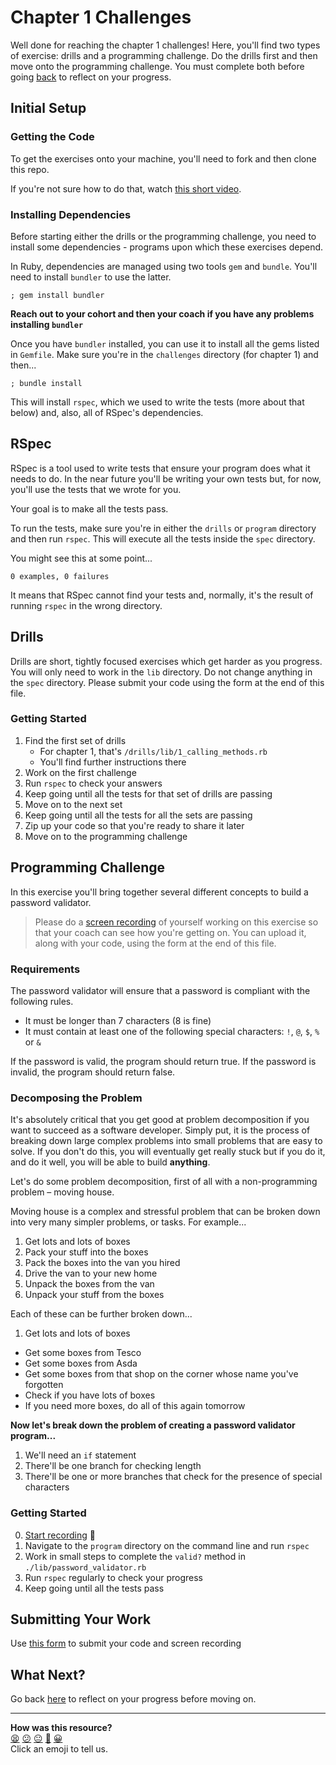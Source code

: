 # Chapter 1 Challenges

Well done for reaching the chapter 1 challenges! Here, you'll find two types of exercise: drills and a programming challenge. Do the drills first and then move onto the programming challenge. You must complete both before going [back](../09_putting_it_into_practice.md) to reflect on your progress.

## Initial Setup

### Getting the Code

To get the exercises onto your machine, you'll need to fork and then clone this repo.

If you're not sure how to do that, watch [this short video](https://youtu.be/QWV5-UNNSLI).

### Installing Dependencies

Before starting either the drills or the programming challenge, you need to install some dependencies - programs upon which these exercises depend.

In Ruby, dependencies are managed using two tools `gem` and `bundle`.  You'll need to install `bundler` to use the latter.

```shell
; gem install bundler
```

**Reach out to your cohort and then your coach if you have any problems installing `bundler`**

Once you have `bundler` installed, you can use it to install all the gems listed in `Gemfile`. Make sure you're in the `challenges` directory (for chapter 1) and then...

```shell
; bundle install
```

This will install `rspec`, which we used to write the tests (more about that below) and, also, all of RSpec's dependencies.

## RSpec

RSpec is a tool used to write tests that ensure your program does what it needs to do. In the near future you'll be writing your own tests but, for now, you'll use the tests that we wrote for you.

Your goal is to make all the tests pass.

To run the tests, make sure you're in either the `drills` or `program` directory and then run `rspec`. This will execute all the tests inside the `spec` directory.

You might see this at some point...

```shell
0 examples, 0 failures
```

It means that RSpec cannot find your tests and, normally, it's the result of running `rspec` in the wrong directory.

## Drills

Drills are short, tightly focused exercises which get harder as you progress. You will only need to work in the `lib` directory. Do not change anything in the `spec` directory. Please submit your code using the form at the end of this file.

### Getting Started

1. Find the first set of drills
    * For chapter 1, that's `/drills/lib/1_calling_methods.rb`
    * You'll find further instructions there
2. Work on the first challenge
3. Run `rspec` to check your answers
4. Keep going until all the tests for that set of drills are passing
5. Move on to the next set
6. Keep going until all the tests for all the sets are passing
7. Zip up your code so that you're ready to share it later
8. Move on to the programming challenge

## Programming Challenge

In this exercise you'll bring together several different concepts to build a password validator.

> Please do a [screen recording](../../pills/screen_recordings.md) of yourself working on this exercise so that your coach can see how you're getting on. You can upload it, along with your code, using the form at the end of this file.

### Requirements

The password validator will ensure that a password is compliant with the following rules.

- It must be longer than 7 characters (8 is fine)
- It must contain at least one of the following special characters: `!`, `@`, `$`, `%` or `&`

If the password is valid, the program should return true.  If the password is invalid, the program should return false.

### Decomposing the Problem

It's absolutely critical that you get good at problem decomposition if you want to succeed as a software developer. Simply put, it is the process of breaking down large complex problems into small problems that are easy to solve. If you don't do this, you will eventually get really stuck but if you do it, and do it well, you will be able to build **anything**.

Let's do some problem decomposition, first of all with a non-programming problem – moving house.

Moving house is a complex and stressful problem that can be broken down into very many simpler problems, or tasks. For example...

1. Get lots and lots of boxes
2. Pack your stuff into the boxes
3. Pack the boxes into the van you hired
4. Drive the van to your new home
5. Unpack the boxes from the van
6. Unpack your stuff from the boxes

Each of these can be further broken down...

1. Get lots and lots of boxes
- Get some boxes from Tesco
- Get some boxes from Asda
- Get some boxes from that shop on the corner whose name you've forgotten
- Check if you have lots of boxes
- If you need more boxes, do all of this again tomorrow

**Now let's break down the problem of creating a password validator program...**

1. We'll need an `if` statement
2. There'll be one branch for checking length
3. There'll be one or more branches that check for the presence of special characters

### Getting Started
0. [Start recording](../../pills/screen_recordings.md) 🎥
1. Navigate to the `program` directory on the command line and run `rspec`
2. Work in small steps to complete the `valid?` method in `./lib/password_validator.rb`
3. Run `rspec` regularly to check your progress
4. Keep going until all the tests pass

## Submitting Your Work

Use [this form](https://airtable.com/shr6mk28x0fy3OrxN?prefill_Item=rubyf_ch1) to submit your code and screen recording

## What Next?

Go back [here](../09_putting_it_into_practice.md#reflect-and-review) to reflect on your progress before moving on.

<!-- BEGIN GENERATED SECTION DO NOT EDIT -->

---

**How was this resource?**  
[😫](https://airtable.com/shrUJ3t7KLMqVRFKR?prefill_Repository=makersacademy/ruby_foundations&prefill_File=chapter1/challenges/README.md&prefill_Sentiment=😫) [😕](https://airtable.com/shrUJ3t7KLMqVRFKR?prefill_Repository=makersacademy/ruby_foundations&prefill_File=chapter1/challenges/README.md&prefill_Sentiment=😕) [😐](https://airtable.com/shrUJ3t7KLMqVRFKR?prefill_Repository=makersacademy/ruby_foundations&prefill_File=chapter1/challenges/README.md&prefill_Sentiment=😐) [🙂](https://airtable.com/shrUJ3t7KLMqVRFKR?prefill_Repository=makersacademy/ruby_foundations&prefill_File=chapter1/challenges/README.md&prefill_Sentiment=🙂) [😀](https://airtable.com/shrUJ3t7KLMqVRFKR?prefill_Repository=makersacademy/ruby_foundations&prefill_File=chapter1/challenges/README.md&prefill_Sentiment=😀)  
Click an emoji to tell us.

<!-- END GENERATED SECTION DO NOT EDIT -->
